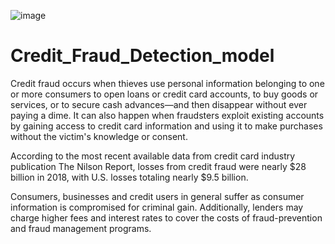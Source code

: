 ![image](https://user-images.githubusercontent.com/90690026/179097562-94c6bdce-f674-4312-be7b-407c90ca167c.png)


# Credit_Fraud_Detection_model
Credit fraud occurs when thieves use personal information belonging to one or more consumers to open loans or credit card accounts, to buy goods or services, or to secure cash advances—and then disappear without ever paying a dime. It can also happen when fraudsters exploit existing accounts by gaining access to credit card information and using it to make purchases without the victim's knowledge or consent.

According to the most recent available data from credit card industry publication The Nilson Report, losses from credit fraud were nearly $28 billion in 2018, with U.S. losses totaling nearly $9.5 billion.

Consumers, businesses and credit users in general suffer as consumer information is compromised for criminal gain. Additionally, lenders may charge higher fees and interest rates to cover the costs of fraud-prevention and fraud management programs.
